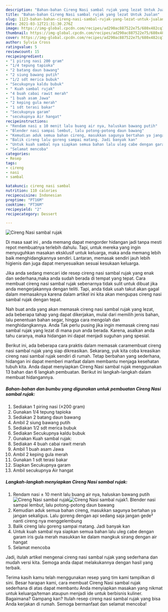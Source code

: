 ```yaml
---
description: "Bahan-bahan Cireng Nasi sambal rujak yang lezat Untuk Jualan"
title: "Bahan-bahan Cireng Nasi sambal rujak yang lezat Untuk Jualan"
slug: 1123-bahan-bahan-cireng-nasi-sambal-rujak-yang-lezat-untuk-jualan
date: 2021-03-12T21:31:30.276Z
image: https://img-global.cpcdn.com/recipes/ad290ac887522e75/680x482cq70/cireng-nasi-sambal-rujak-foto-resep-utama.jpg
thumbnail: https://img-global.cpcdn.com/recipes/ad290ac887522e75/680x482cq70/cireng-nasi-sambal-rujak-foto-resep-utama.jpg
cover: https://img-global.cpcdn.com/recipes/ad290ac887522e75/680x482cq70/cireng-nasi-sambal-rujak-foto-resep-utama.jpg
author: Sylvia Cross
ratingvalue: 5
reviewcount: 15
recipeingredient:
- "1 piring nasi 200 gram"
- "1/4 tepung tapioka"
- "2 batang daun bawang"
- "2 siung bawang putih"
- "1/2 sdt merica bubuk"
- "Secukupnya kaldu bubuk"
- " Kuah sambal rujak"
- "4 buah cabai rawit merah"
- "1 buah asam Jawa"
- "2 keping gula merah"
- "1 sdt terasi bakar"
- "Secukupnya garam"
- "secukupnya Air hangat"
recipeinstructions:
- "Rendam nasi ± 10 menit lalu buang air nya, haluskan bawang putih"
- "Blender nasi sampai lembut, lalu potong-potong daun bawang"
- "Kemudian aduk semua bahan cireng, masukkan sagunya bertahan ya jangan sekaligus. Lalu goreng dengan api sedang saja jangan gede² nanti cireng nya menggelembung"
- "Balik cireng lalu goreng sampai matang. Jadi banyak kan"
- "Untuk kuah sambal nya siapkan semua bahan lalu uleg cabe dengan garam iris gula merah masukkan ke dalam mangkuk sirang dengan air hangat"
- "Selamat mencoba"
categories:
- Resep
tags:
- cireng
- nasi
- sambal

katakunci: cireng nasi sambal 
nutrition: 110 calories
recipecuisine: Indonesian
preptime: "PT16M"
cooktime: "PT36M"
recipeyield: "2"
recipecategory: Dessert

---
```



![Cireng Nasi sambal rujak](https://img-global.cpcdn.com/recipes/ad290ac887522e75/680x482cq70/cireng-nasi-sambal-rujak-foto-resep-utama.jpg)

Di masa  saat ini , anda memang dapat mengorder hidangan jadi tanpa mesti repot membuatnya terlebih dahulu. Tapi, untuk mereka yang ingin menyuguhkan masakan eksklusif untuk keluarga, maka anda memang lebih baik menghidangkannya sendiri. Lantaran, memasak sendiri jauh lebih higienis dan juga dapat menyesuaikan sesuai kesukaan keluarga.

Jika anda sedang mencari ide resep cireng nasi sambal rujak yang enak dan sederhana,maka anda sudah berada di tempat yang tepat. Cara membuat cireng nasi sambal rujak  sebenarnya tidak sulit untuk dibuat jika anda mengerjakannya dengan teliti. Tapi, anda tidak usah takut akan gagal dalam memasaknya 
karena dalam artikel ini kita akan mengupas cireng nasi sambal rujak dengan tepat.  



Nah buat anda yang akan memasak cireng nasi sambal rujak yang lezat, ada beberapa tahap yang dapat dikerjakan, mulai dari memilih jenis bahan, lalu penentuan bahan segar, hingga cara mengolah dan menghidangkannya. Anda Tak perlu pusing jika ingin memasak cireng nasi sambal rujak yang lezat di mana pun anda berada. Karena, asalkan anda  tahu caranya, maka hidangan ini dapat menjadi suguhan yang spesial.

Berikut ini, ada beberapa cara praktis  dalam memasak caramembuat cireng nasi sambal rujak yang siap dikreasikan. Sekarang, yuk kita coba kreasikan cireng nasi sambal rujak sendiri di rumah. Tetap berbahan yang sederhana, hidangan ini dapat memberi manfaat dalam membantu menjaga kesehatan tubuh kita. Anda dapat menyiapkan Cireng Nasi sambal rujak menggunakan 13 bahan dan 6 langkah pembuatan. Berikut ini langkah-langkah dalam membuat hidangannya.

<!--inarticleads1-->

##### Bahan-bahan dan bumbu yang digunakan untuk pembuatan Cireng Nasi sambal rujak:

1. Sediakan 1 piring nasi (±200 gram)
1. Gunakan 1/4 tepung tapioka
1. Sediakan 2 batang daun bawang
1. Ambil 2 siung bawang putih
1. Sediakan 1/2 sdt merica bubuk
1. Sediakan Secukupnya kaldu bubuk
1. Gunakan  Kuah sambal rujak:
1. Sediakan 4 buah cabai rawit merah
1. Ambil 1 buah asam Jawa
1. Ambil 2 keping gula merah
1. Gunakan 1 sdt terasi bakar
1. Siapkan Secukupnya garam
1. Ambil secukupnya Air hangat




<!--inarticleads2-->

##### Langkah-langkah menyiapkan Cireng Nasi sambal rujak:

1. Rendam nasi ± 10 menit lalu buang air nya, haluskan bawang putih
<img src="https://img-global.cpcdn.com/steps/8825998d072fbe29/160x128cq70/cireng-nasi-sambal-rujak-langkah-memasak-1-foto.jpg" alt="Cireng Nasi sambal rujak"><img src="https://img-global.cpcdn.com/steps/205a58dbfde923fb/160x128cq70/cireng-nasi-sambal-rujak-langkah-memasak-1-foto.jpg" alt="Cireng Nasi sambal rujak">1. Blender nasi sampai lembut, lalu potong-potong daun bawang
1. Kemudian aduk semua bahan cireng, masukkan sagunya bertahan ya jangan sekaligus. Lalu goreng dengan api sedang saja jangan gede² nanti cireng nya menggelembung
1. Balik cireng lalu goreng sampai matang. Jadi banyak kan
1. Untuk kuah sambal nya siapkan semua bahan lalu uleg cabe dengan garam iris gula merah masukkan ke dalam mangkuk sirang dengan air hangat
1. Selamat mencoba




Jadi, itulah artikel mengenai  cireng nasi sambal rujak  yang sederhana dan mudah versi kita. Semoga anda dapat melakukannya dengan hasil yang terbaik. 

Terima kasih kamu telah menggunakan resep yang tim kami tampilkan di sini. Besar harapan kami, cara membuat  Cireng Nasi sambal rujak sederhana di atas dapat membantu Anda menyiapkan masakan yang nikmat untuk keluarga/teman ataupun menjadi ide untuk berbisnis kuliner. Bagaimana? Gampang kan? Itulah resep cireng nasi sambal rujak yang bisa Anda kerjakan di rumah. Semoga bermanfaat dan selamat mencoba!

